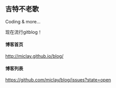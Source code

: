 ## 吉特不老歌

Coding & more...

现在流行gitblog！

#### 博客首页
http://miclay.github.io/blog/

#### 博客列表
https://github.com/miclay/blog/issues?state=open
